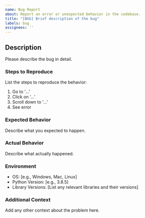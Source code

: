 ```yaml
---
name: Bug Report
about: Report an error or unexpected behavior in the codebase.
title: "[BUG] Brief description of the bug"
labels: bug
assignees: ''
---
```


## Description
Please describe the bug in detail.

### Steps to Reproduce
List the steps to reproduce the behavior:
1. Go to '...'
2. Click on '...'
3. Scroll down to '...'
4. See error

### Expected Behavior
Describe what you expected to happen.

### Actual Behavior
Describe what actually happened.

### Environment
- OS: [e.g., Windows, Mac, Linux]
- Python Version: [e.g., 3.8.5]
- Library Versions: [List any relevant libraries and their versions]

### Additional Context
Add any other context about the problem here.
